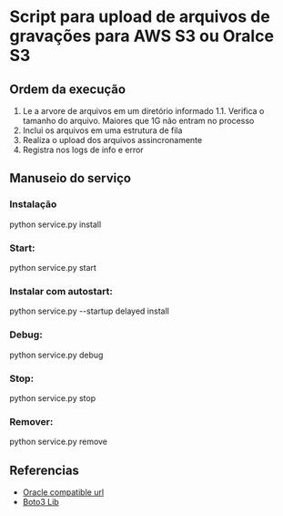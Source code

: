 # Script para upload de arquivos de gravações para AWS S3 ou Oralce S3

## Ordem da execução

1. Le a arvore de arquivos em um diretório informado
   1.1. Verifica o tamanho do arquivo. Maiores que 1G não entram no processo
2. Inclui os arquivos em uma estrutura de fila
3. Realiza o upload dos arquivos assincronamente
4. Registra nos logs de info e error

## Manuseio do serviço

### Instalação

python service.py install

### Start:

python service.py start

### Instalar com autostart:

python service.py --startup delayed install

### Debug:

python service.py debug

### Stop:

python service.py stop

### Remover:

python service.py remove

## Referencias

- [Oracle compatible url](https://docs.oracle.com/en-us/iaas/Content/Object/Tasks/s3compatibleapi.htm)
- [Boto3 Lib](https://boto3.amazonaws.com/v1/documentation/api/latest/index.html)
